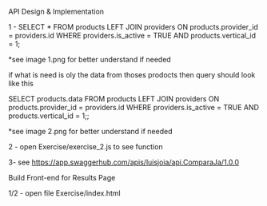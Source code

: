 API Design & Implementation

1 - 
SELECT * FROM products LEFT JOIN providers ON products.provider_id = providers.id  WHERE providers.is_active = TRUE AND products.vertical_id = 1;

*see image 1.png for better understand if needed

if what is need is oly the data from thoses prodocts then query should look like this 

SELECT products.data FROM products LEFT JOIN providers ON products.provider_id = providers.id  WHERE providers.is_active = TRUE AND products.vertical_id = 1;; 


*see image 2.png for better understand if needed


2 - open Exercise/exercise_2.js to see function

3- see https://app.swaggerhub.com/apis/luisjoia/api.ComparaJa/1.0.0



Build Front-end for Results Page

1/2 - open file Exercise/index.html